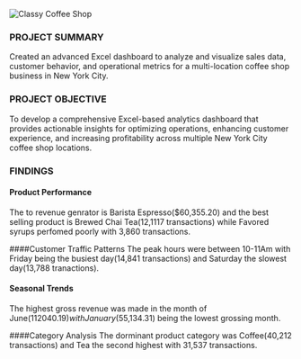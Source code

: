 ![Classy Coffee Shop](https://github.com/user-attachments/assets/028b0703-344b-47d9-aa15-3a084a08c462)



### PROJECT SUMMARY
Created an advanced Excel dashboard to analyze and visualize sales data, customer behavior, and operational metrics for a multi-location coffee shop business in New York City.

### PROJECT OBJECTIVE
To develop a comprehensive Excel-based analytics dashboard that provides actionable insights for optimizing operations, enhancing customer experience, and increasing profitability across multiple New York City coffee shop locations.

### FINDINGS
#### Product Performance
The to revenue genrator is Barista Espresso($60,355.20) and the best selling product is Brewed Chai Tea(12,1117 transactions) while Favored syrups perfomed poorly with 3,860 transactions.


####Customer Traffic Patterns 
The peak hours were between 10-11Am  with Friday being the busiest day(14,841 transactions) and Saturday the slowest day(13,788 tranactions).

#### Seasonal Trends
The highest gross revenue was made in the month of June($112040.19) with January($55,134.31) being the lowest grossing month.

####Category Analysis
The dorminant product category was Coffee(40,212 transactions) and Tea the second highest  with 31,537 transactions.

